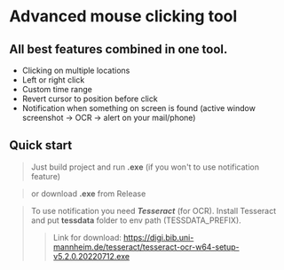 # Advanced mouse clicking tool

## All best features combined in one tool.
- Clicking on multiple locations
- Left or right click
- Custom time range
- Revert cursor to position before click
- Notification when something on screen is found (active window screenshot -> OCR -> alert on your mail/phone)

## Quick start
> Just build project and run **.exe** (if you won't to use notification feature)

> or download **.exe** from Release

> To use notification you need ***Tesseract*** (for OCR). Install Tesseract and put **tessdata** folder to env path (TESSDATA_PREFIX).
>> Link for download: https://digi.bib.uni-mannheim.de/tesseract/tesseract-ocr-w64-setup-v5.2.0.20220712.exe